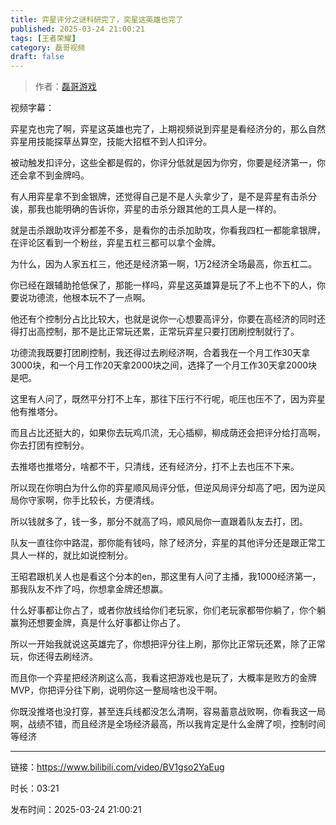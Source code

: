 ```yaml
---
title: 弈星评分之谜科研完了，奕星这英雄也完了
published: 2025-03-24 21:00:21
tags: [王者荣耀]
category: 磊哥视频
draft: false
---
```



> 作者：[磊哥游戏](https://space.bilibili.com/268941858?spm_id_from=333.788.upinfo.head.click)

视频字幕：

弈星克也完了啊，弈星这英雄也完了，上期视频说到弈星是看经济分的，那么自然弈星用技能探草丛算空，技能大招框不到人扣评分。

被动触发扣评分，这些全都是假的，你评分低就是因为你穷，你要是经济第一，你还会拿不到金牌吗。

有人用弈星拿不到金银牌，还觉得自己是不是人头拿少了，是不是弈星有击杀分诶，那我也能明确的告诉你，弈星的击杀分跟其他的工具人是一样的。

就是击杀跟助攻评分都差不多，是看你的击杀加助攻，你看我四杠一都能拿银牌，在评论区看到一个粉丝，弈星五杠三都可以拿个金牌。

为什么，因为人家五杠三，他还是经济第一啊，1万2经济全场最高，你五杠二。

你已经在跟辅助抢低保了，那能一样吗，弈星这英雄算是玩了不上也不下的人，你要说功德流，他根本玩不了一点啊。

他还有个控制分占比比较大，也就是说你一心想要高评分，你要在高经济的同时还得打出高控制，那不是比正常玩还累，正常玩弈星只要打团刷控制就行了。

功德流我既要打团刷控制，我还得过去刷经济啊，合着我在一个月工作30天拿3000块，和一个月工作20天拿2000块之间，选择了一个月工作30天拿2000块是吧。

这里有人问了，既然平分打不上车，那往下压行不行呢，呃压也压不了，因为弈星他有推塔分。

而且占比还挺大的，如果你去玩鸡爪流，无心插柳，柳成荫还会把评分给打高啊，你去打团有控制分。

去推塔也推塔分，啥都不干，只清线，还有经济分，打不上去也压不下来。

所以现在你明白为什么你的弈星顺风局评分低，但逆风局评分却高了吧，因为逆风局你守家啊，你手比较长，方便清线。

所以钱就多了，钱一多，那分不就高了吗，顺风局你一直跟着队友去打，团。

队友一直往你中路混，那你能有钱吗，除了经济分，弈星的其他评分还是跟正常工具人一样的，就比如说控制分。

王昭君跟机关人也是看这个分本的en，那这里有人问了主播，我1000经济第一，那我队友不炸了吗，你想拿金牌还想赢。

什么好事都让你占了，或者你放线给你们老玩家，你们老玩家都带你躺了，你个躺赢狗还想要金牌，真是什么好事都让你占了。

所以一开始我就说这英雄完了，你想把评分往上刷，那你比正常玩还累，除了正常玩，你还得去刷经济。

而且你一个弈星把经济刷这么高，我看这把游戏也是玩了，大概率是败方的金牌MVP，你把评分往下刷，说明你这一整局啥也没干啊。

你既没推塔也没打穿，甚至连兵线都没怎么清啊，容易蓄意战败啊，你看我这一局啊，战绩不错，而且经济是全场经济最高，所以我肯定是什么金牌了呗，控制时间等经济

---

链接：https://www.bilibili.com/video/BV1gso2YaEug

时长：03:21

发布时间：2025-03-24 21:00:21
